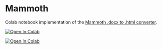 # Mammoth
Colab notebook implementation of the [Mammoth .docx to .html converter](https://github.com/mwilliamson/python-mammoth). 


[![Open In Colab](https://colab.research.google.com/assets/colab-badge.svg)](https://github.com/rainbirddigital/mammoth/blob/main/Mammoth_docx-html.ipynb)


[![Open In Colab](https://colab.research.google.com/assets/colab-badge.svg)](https://colab.research.google.com/drive/1Ma_-5nClXoDsH65vPX3eL0ERwcTezJFo?usp=sharing)
